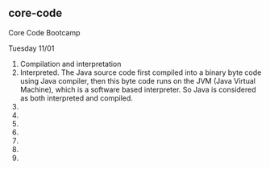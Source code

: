 ## core-code
Core Code Bootcamp

Tuesday 11/01
1. Compilation and interpretation
2. Interpreted. The Java source code first compiled into a binary byte code using Java compiler, then this byte code runs on the JVM (Java Virtual Machine), which is a software based interpreter. So Java is considered as both interpreted and compiled.
3.
4.
5.
6.
7.
8.
9.
